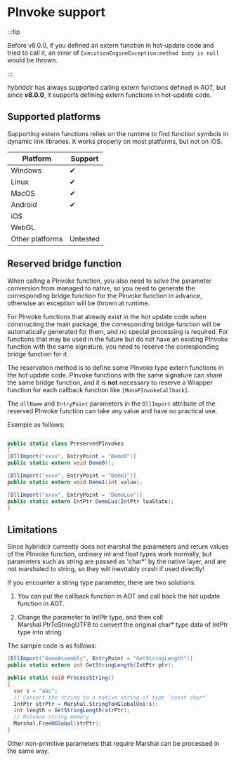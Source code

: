 # PInvoke support

:::tip

Before v8.0.0, if you defined an extern function in hot-update code and tried to call it, an error of `ExecutionEngineException:method body is null` would be thrown.

:::

hybridclr has always supported calling extern functions defined in AOT, but since **v8.0.0**, it supports defining extern functions in hot-update code.

## Supported platforms

Supporting extern functions relies on the runtime to find function symbols in dynamic link libraries. It works properly on most platforms, but not on iOS.

|Platform|Support|
|-|-|
|Windows|✔|
|Linux|✔|
|MacOS|✔|
|Android|✔|
|iOS||
|WebGL||
|Other platforms|Untested|

## Reserved bridge function

When calling a PInvoke function, you also need to solve the parameter conversion from managed to native, so you need to generate the corresponding bridge function for the PInvoke function in advance, otherwise an exception will be thrown at runtime.

For PInvoke functions that already exist in the hot update code when constructing the main package, the corresponding bridge function will be automatically generated for them, and no special processing is required. For functions that may be used in the future but do not have an existing PInvoke function with the same signature, you need to reserve the corresponding bridge function for it.

The reservation method is to define some PInvoke type extern functions in the hot update code. PInvoke functions with the same signature can share the same bridge function, and it is **not** necessary to reserve a Wrapper function for each callback function like `[MonoPInvokeCallback]`.

The `dllName` and `EntryPoint` parameters in the `DllImport` attribute of the reserved PInvoke function can take any value and have no practical use.

Example as follows:

```csharp

public static class PreservedPInvokes
{
[DllImport("xxxx", EntryPoint = "Demo0")]
public static extern void Demo0();

[DllImport("xxxx", EntryPoint = "Demo1")]
public static extern void Demo1(int value);

[DllImport("xxxx", EntryPoint = "DemoLua")]
public static extern IntPtr DemoLua(IntPtr luaState);
}

```

## Limitations

Since hybridclr currently does not marshal the parameters and return values ​​of the PInvoke function, ordinary int and float types work normally, but parameters such as string are passed as 'char*' by the native layer, and are not marshaled to string, so they will inevitably crash if used directly!

If you encounter a string type parameter, there are two solutions:

1. You can put the callback function in AOT and call back the hot update function in AOT.

2. Change the parameter to IntPtr type, and then call Marshal.PtrToStringUTF8 to convert the original char* type data of IntPtr type into string.

The sample code is as follows:

```csharp
[DllImport("GameAssembly", EntryPoint = "GetStringLength")]
public static extern int GetStringLength(IntPtr ptr);

public static void ProcessString()
{
  var s = "abc";
  // Convert the string to a native string of type `const char*`
  IntPtr strPtr = Marshal.StringToHGlobalUni(s);
  int length = GetStringLength(strPtr);
  // Release string memory
  Marshal.FreeHGlobal(strPtr);
}

```

Other non-primitive parameters that require Marshal can be processed in the same way.
